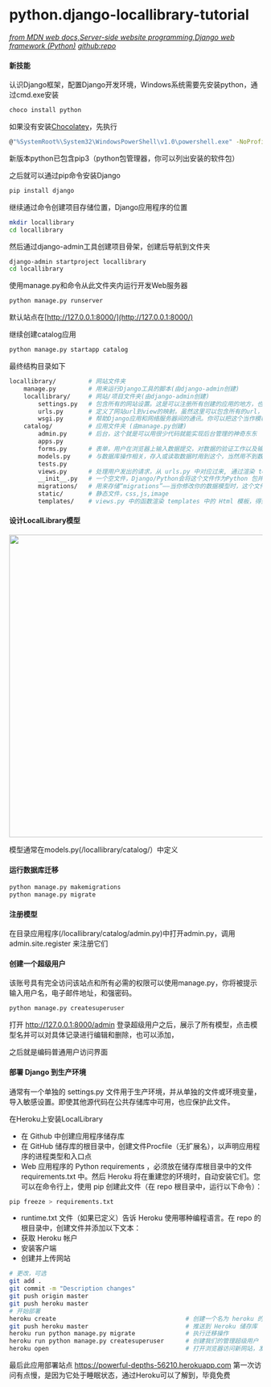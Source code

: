 # python.django-locallibrary-tutorial
 *[from MDN web docs,Server-side website programming,Django web framework (Python)](https://developer.mozilla.org/zh-CN/docs/Learn/Server-side/Django)
  [github:repo](https://github.com/mdn/django-locallibrary-tutorial)*
#### 新技能
认识Django框架，配置Django开发环境，Windows系统需要先安装python，通过cmd.exe安装
```bash
choco install python
```
如果没有安装[Chocolatey](https://chocolatey.org/install#installing-chocolatey)，先执行
```bash
@"%SystemRoot%\System32\WindowsPowerShell\v1.0\powershell.exe" -NoProfile -InputFormat None -ExecutionPolicy Bypass -Command "iex ((New-Object System.Net.WebClient).DownloadString('https://chocolatey.org/install.ps1'))" && SET "PATH=%PATH%;%ALLUSERSPROFILE%\chocolatey\bin"
```
新版本python已包含pip3（python包管理器，你可以列出安装的软件包）

之后就可以通过pip命令安装Django
```bash
pip install django
```
继续通过命令创建项目存储位置，Django应用程序的位置
```bash
mkdir locallibrary
cd locallibrary
```
然后通过django-admin工具创建项目骨架，创建后导航到文件夹
```bash
django-admin startproject locallibrary
cd locallibrary
```
使用manage.py和命令从此文件夹内运行开发Web服务器
```bash
python manage.py runserver
```
默认站点在[http://127.0.0.1:8000/](http://127.0.0.1:8000/)

继续创建catalog应用
```bash
python manage.py startapp catalog
```

最终结构目录如下
```bash
locallibrary/         # 网站文件夹
    manage.py         # 用来运行Django工具的脚本(由django-admin创建)
    locallibrary/     # 网站/项目文件夹(由django-admin创建)
        settings.py   # 包含所有的网站设置。这是可以注册所有创建的应用的地方，也是静态文件，数据库配置的地方，等等。
        urls.py       # 定义了网站url到view的映射。虽然这里可以包含所有的url，但是更常见的做法是把应用相关的url包含在相关应用中，你可以在接下来的教程里看到。
        wsgi.py       # 帮助Django应用和网络服务器间的通讯。你可以把这个当作模板。
    catalog/          # 应用文件夹 (由manage.py创建)
        admin.py      # 后台，这个就是可以用很少代码就能实现后台管理的神奇东东
        apps.py
        forms.py      # 表单，用户在浏览器上输入数据提交，对数据的验证工作以及输入框的生成等工作
        models.py     # 与数据库操作相关，存入或读取数据时用到这个，当然用不到数据库的时候 你可以不使用
        tests.py
        views.py      # 处理用户发出的请求，从 urls.py 中对应过来, 通过渲染 templates 中的网页可以将一些想要看到的内容输入到网页上
        __init__.py   # 一个空文件，Django/Python会将这个文件作为Python 包并允许你在项目的其他部分使用它
        migrations/   # 用来存储“migrations”——当你修改你的数据模型时，这个文件会自动升级你的数据库
        static/       # 静态文件，css,js,image
        templates/    # views.py 中的函数渲染 templates 中的 Html 模板，得到动态内容的网页，当然可以用缓存来提高速度
```
#### 设计LocalLibrary模型
<img src="https://mdn.mozillademos.org/files/14021/local_library_model_uml_v0_1.png" width="600">

模型通常在models.py(/locallibrary/catalog/）中定义
#### 运行数据库迁移
```bash
python manage.py makemigrations
python manage.py migrate
```
#### 注册模型
在目录应用程序(/locallibrary/catalog/admin.py)中打开admin.py，调用 admin.site.register 来注册它们
#### 创建一个超级用户
该账号具有完全访问该站点和所有必需的权限可以使用manage.py，你将被提示输入用户名，电子邮件地址，和强密码。
```bash
python manage.py createsuperuser
```
打开  http://127.0.0.1:8000/admin 登录超级用户之后，展示了所有模型，点击模型名并可以对具体记录进行编辑和删除，也可以添加，

之后就是编码普通用户访问界面

#### 部署 Django 到生产环境
通常有一个单独的 settings.py 文件用于生产环境，并从单独的文件或环境变量，导入敏感设置。即使其他源代码在公共存储库中可用，也应保护此文件。

在Heroku上安装LocalLibrary
* 在 Github 中创建应用程序储存库
* 在 GitHub 储存库的根目录中，创建文件Procfile（无扩展名），以声明应用程序的进程类型和入口点
* Web 应用程序的 Python requirements ，必须放在储存库根目录中的文件 requirements.txt 中。然后 Heroku 将在重建您的环境时，自动安装它们。您可以在命令行上，使用 pip 创建此文件（在 repo 根目录中，运行以下命令）：
 ```bash
 pip freeze > requirements.txt
 ```
* runtime.txt 文件（如果已定义）告诉 Heroku 使用哪种编程语言。在 repo 的根目录中，创建文件并添加以下文本：
* 获取 Heroku 帐户
* 安装客户端
* 创建并上传网站
 ```bash
 # 更改，可选
 git add .
 git commit -m "Description changes"
 git push origin master
 git push heroku master
 # 开始部署
 heroku create                                    # 创建一个名为 heroku 的 git remote
 git push heroku master                           # 推送到 Heroku 储存库
 heroku run python manage.py migrate              # 执行迁移操作
 heroku run python manage.py createsuperuser      # 创建我们的管理超级用户
 heroku open                                      # 打开浏览器访问新网站，发布的站点
 ```

 最后此应用部署站点 https://powerful-depths-56210.herokuapp.com
 第一次访问有点慢，是因为它处于睡眠状态，通过Heroku可以了解到，毕竟免费